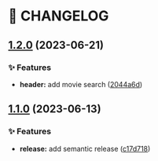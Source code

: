 # 🚦 CHANGELOG

## [1.2.0](https://github.com/qkrdkwl9090/nuxt3_movie_app/compare/v1.1.0...v1.2.0) (2023-06-21)


### ✨ Features

* **header:** add movie search ([2044a6d](https://github.com/qkrdkwl9090/nuxt3_movie_app/commit/2044a6dcb22ee51af03b11eea4942dad2a4630cf))

## [1.1.0](https://github.com/qkrdkwl9090/nuxt3_movie_app/compare/v1.0.1...v1.1.0) (2023-06-13)


### ✨ Features

* **release:** add semantic release ([c17d718](https://github.com/qkrdkwl9090/nuxt3_movie_app/commit/c17d718f7f32efe70551ae6f2fe7b9d32b3c6456))
